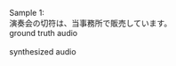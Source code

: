 Sample 1:  <br />
演奏会の切符は、当事務所で販売しています。  <br />
ground truth audio <br /> 
<object height="50" width="500" src="BASIC5000_0251.wav" controls="controls"><object />   <br />
synthesized audio <br />
<object height="50" width="500" src="BASIC5000_0251_synthesis.wav" controls="controls"><object />   <br />
Sample 2:  <br />
市場価格の暴落で、一文無しになってしまった。  <br />
ground truth audio  <br />
<object height="50" width="500" src="BASIC5000_0252.wav" controls="controls"><object />  <br />
synthesized audio <br />
<object height="50" width="500" src="BASIC5000_0252_synthesis.wav" controls="controls"><object />  <br />
Sample 3:  <br />
女というものは、何でもお金に換算して考える。  <br />
ground truth audio  <br />
<object height="50" width="500" src="BASIC5000_0253.wav" controls="controls"><object />  <br />
synthesized audio <br />
<object height="50" width="500" src="BASIC5000_0253_synthesis.wav" controls="controls" ><object /> <br /> 
Sample 4:  <br />
女はテーブルのナイフに手を伸ばした。  <br />
ground truth audio  <br />
<object height="50" width="500" src="BASIC5000_0254.wav" controls="controls"><object /><br />
synthesized audio <br />
<object height="50" width="500" src="BASIC5000_0254_synthesis.wav" controls="controls"><object /> <br />
Sample 5:  <br />
女の子は、いい服を見せびらかすのが好きだ。  <br />
ground truth audio  <br />
<object height="50" width="500" src="BASIC5000_0255.wav" controls="controls"><object />  <br />
synthesized audio <br />
<object height="50" width="500" src="BASIC5000_0255_synthesis.wav" controls="controls"><object />  <br />
<br />
[back](../TTS.md)
